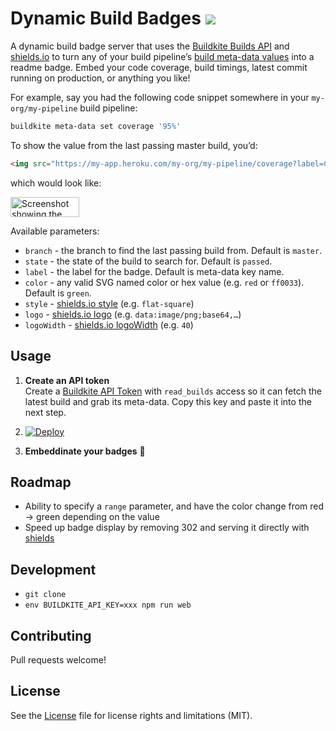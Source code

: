 # Dynamic Build Badges ![](https://img.shields.io/badge/Woot-100%-green.svg?style=flat-square)

A dynamic build badge server that uses the [Buildkite Builds API](https://buildkite.com/docs/api/builds) and [shields.io](http://shields.io/) to turn any of your build pipeline’s [build meta-data values](https://buildkite.com/docs/guides/build-meta-data) into a readme badge. Embed your code coverage, build timings, latest commit running on production, or anything you like!

For example, say you had the following code snippet somewhere in your `my-org/my-pipeline` build pipeline:

```bash
buildkite meta-data set coverage '95%'
```

To show the value from the last passing master build, you’d:

```html
<img src="https://my-app.heroku.com/my-org/my-pipeline/coverage?label=Coverage" alt="Coverage">
```

which would look like:

<img src="https://cloud.githubusercontent.com/assets/153/14535645/1cd6b448-02b2-11e6-91f4-382a288c5546.png" alt="Screenshot showing the badge" width="110" height="32">

Available parameters:

* `branch` - the branch to find the last passing build from. Default is `master`.
* `state` - the state of the build to search for. Default is `passed`.
* `label` - the label for the badge. Default is meta-data key name.
* `color` - any valid SVG named color or hex value (e.g. `red` or `ff0033`). Default is `green`.
* `style` - [shields.io style](http://shields.io/#styles) (e.g. `flat-square`)
* `logo` - [shields.io logo](http://shields.io/#styles) (e.g. `data:image/png;base64,…`)
* `logoWidth` - [shields.io logoWidth](http://shields.io/#styles) (e.g. `40`)

## Usage

1. **Create an API token**<br>Create a [Buildkite API Token](https://buildkite.com/user/api-access-tokens) with `read_builds` access so it can fetch the latest build and grab its meta-data. Copy this key and paste it into the next step.

1. [![Deploy](https://www.herokucdn.com/deploy/button.svg)](https://heroku.com/deploy)

4. **Embeddinate your badges** :tada:

## Roadmap

* Ability to specify a `range` parameter, and have the color change from red → green depending on the value
* Speed up badge display by removing 302 and serving it directly with [shields](https://github.com/badges/shields)

## Development

* `git clone`
* `env BUILDKITE_API_KEY=xxx npm run web`

## Contributing

Pull requests welcome!

## License

See the [License](License.md) file for license rights and limitations (MIT).
